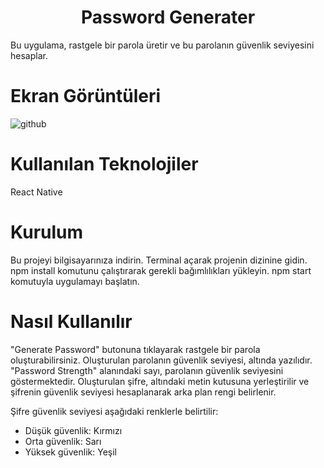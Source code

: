 <h1 align="center">Password Generater  </h1>
Bu uygulama, rastgele bir parola üretir ve bu parolanın güvenlik seviyesini hesaplar.

# Ekran Görüntüleri

![github](/src/assets/screen.png)


# Kullanılan Teknolojiler
React Native

# Kurulum
Bu projeyi bilgisayarınıza indirin.
Terminal açarak projenin dizinine gidin.
npm install komutunu çalıştırarak gerekli bağımlılıkları yükleyin.
npm start komutuyla uygulamayı başlatın.

# Nasıl Kullanılır
"Generate Password" butonuna tıklayarak rastgele bir parola oluşturabilirsiniz.
Oluşturulan parolanın güvenlik seviyesi, altında yazılıdır.
"Password Strength" alanındaki sayı, parolanın güvenlik seviyesini göstermektedir.
Oluşturulan şifre, altındaki metin kutusuna yerleştirilir ve şifrenin güvenlik seviyesi hesaplanarak arka plan rengi belirlenir.

Şifre güvenlik seviyesi aşağıdaki renklerle belirtilir:
* Düşük güvenlik: Kırmızı
* Orta güvenlik: Sarı
* Yüksek güvenlik: Yeşil
